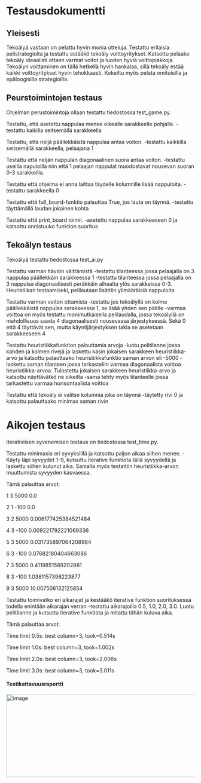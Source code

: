 # Testausdokumentti


## Yleisesti
Tekoälyä vastaan on pelattu hyvin monia otteluja. Testattu erilaisia pelistrategioita ja testattu estääkö tekoäly voittoyritykset. Katsottu pelaako tekoäly ideaalisti ottaen varmat voitot ja luoden hyviä voittopiakkoja. Tekoälyn voittaminen on tällä hetkellä hyvin hankalaa, sillä tekoäly estää kaikki voittoyritykset hyvin tehokkaasti. Kokeiltu myös pelata omituisilla ja epäloogisilla strategioilla. 

## Peurstoimintojen testaus
Ohjelman perustoimintoja ollaan testattu tiedostossa test_game.py.

Testattu, että asetettu nappulaa menee oikealle sarakkeelle pohjalle. 
-testattu kaikilla seitsemällä sarakkeella

Testattu, että neljä päällekkäistä nappulaa antaa voiton.
-testattu kaikkilla seitsemällä sarakkeella, pelaajana 1

Testattu että neljän nappulan diagonaalinen suora antaa voiton. 
-testattu useilla napuloilla niin että 1 pelaajan nappulat muodostavat nousevan suoran 0-3 sarakkeilla.

Testattu että ohjelma ei anna laittaa täydelle kolumnille lisää nappuloita.
-testattu sarakkeella 0

Testattu että full_board-funktio palauttaa True, jos lauta on täynnä.
-testattu täyttämällä laudan jokainen kohta

Testattu että print_board toimii.
-asetettu nappulaa sarakkeeseen 0 ja katsottu onnistuuko funktion suoritus

## Tekoälyn testaus
Tekoälyä testattu tiedostossa test_ai.py

Testattu varman häviön välttämistä
-testattu tilanteessa jossa pelaajalla on 3 nappulaa päällekkäin sarakkeessa 1
-testattu tilanteessa jossa pelaajalla on 3 nappulaa diagonaalisesti peräkkäin alhaalta ylös sarakkeissa 0-3. Heuristiikan testaamiseki, pelilautaan lisättiin ylimääräisiä nappuloita

Testattu varman voiton ottamista
-testattu jos tekoälyllä on kolme päällekkäistä nappulaa sarakkeessa 1, se lisää yhden sen päälle
-varmaa voittoa on myös testattu monimutkaisella pelilaudalla, jossa tekoälyllä on mahdollisuus saada 4 diagonaalisesti nousevassa järjestyksessä. Sekä 0 että 4 täyttävät sen, mutta käyntijärjestyksen takia se asetetaan sarakkeeseen 4

Testattu heuristiikkafunktion palauttamia arvoja
-luotu pelitilanne jossa kahden ja kolmen rivejä ja laskettu käsin jokaisen sarakkeen heuristiikka-arvo ja katsottu palauttaako heuristiikkafunktio saman arvon eli -5000
-laskettu saman tilanteen jossa tarkasteliin varmaa diagonaalista voittoa heuristiikka-arvoa. Tulostettu jokaisen sarakkeen heuristiikka-arvo ja katsottu näyttävätkö ne oikeilta
-sama tehty myös tilanteelle jossa tarkastettu varmaa horisontaalista voittoa

Testattu että tekoäly ei valitse kolumnia joka on täynnä
-täytetty rivi 0 ja katsottu palauttaako minimax saman rivin

# Aikojen testaus
Iterativiisen syvenemisen testaus on tiedostossa test_time.py.

Testattu minimaxia eri syvyksiillä ja katsottu paljon aikaa siihen menee.
-Käyty läpi syvyydet 1-9, kutsuttu iterative funktiota tällä syvyydellä ja laskettu siihen kulunut aika. Samalla myös testattiin heuristiikka-arvon muuttumista syvyyden kasvaessa.

Tämä palauttaa arvot:

1 3 5000 0.0

2 1 -100 0.0

3 2 5000 0.006177425384521484

4 3 -100 0.009221792221069336

5 3 5000 0.031735897064208984

6 3 -100 0.07682180404663086

7 3 5000 0.4119851589202881

8 3 -100 1.0381157398223877

9 3 5000 10.007506132125854

Testattu toimivatko eri aikarajat ja kestääkö iterative funktion suorituksessa todella enintään aikarajan verran
-testattu aikarajoilla 0.5, 1.0, 2.0, 3.0. Luotu pelitilanne ja kutsuttu iterative funktiota ja mitattu tähän kuluva aika.

Tämä palauttaa arvot:

Time limit 0.5s: best column=3, took=0.514s

Time limit 1.0s: best column=3, took=1.002s

Time limit 2.0s: best column=3, took=2.006s

Time limit 3.0s: best column=3, took=3.011s





#### Testikattavuusraportti
<img width="814" height="222" alt="image" src="https://github.com/user-attachments/assets/a424ce38-b21c-4d69-ac2c-7da9a1ddd0ae" />


